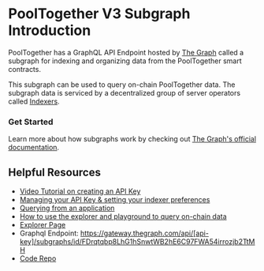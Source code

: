 # PoolTogether V3 Subgraph Introduction

PoolTogether has a GraphQL API Endpoint hosted by [The Graph](https://thegraph.com/docs/about/introduction#what-the-graph-is) called a subgraph for indexing and organizing data from the PoolTogether smart contracts.

This subgraph can be used to query on-chain PoolTogether data. The subgraph data is serviced by a decentralized group of server operators called [Indexers](https://thegraph.com/docs/en/network/indexing/).

### Get Started

Learn more about how subgraphs work by checking out [The Graph's official documentation](https://thegraph.com/docs/en/). 


## Helpful Resources

- [Video Tutorial on creating an API Key](https://www.youtube.com/watch?v=UrfIpm-Vlgs)
- [Managing your API Key & setting your indexer preferences](https://thegraph.com/docs/en/studio/managing-api-keys/ )
- [Querying from an application](https://thegraph.com/docs/en/developer/querying-from-your-app/) 
- [How to use the explorer and playground to query on-chain data](https://medium.com/@chidubem_/how-to-query-on-chain-data-with-the-graph-f8507488215)
- [Explorer Page](https://thegraph.com/explorer/subgraph?id=FDrqtqbp8LhG1hSnwtWB2hE6C97FWA54irrozjb2TtMH&view=Overview)
- Graphql Endpoint: https://gateway.thegraph.com/api/[api-key]/subgraphs/id/FDrqtqbp8LhG1hSnwtWB2hE6C97FWA54irrozjb2TtMH
- [Code Repo](https://github.com/maticnetwork/subgraphs)



